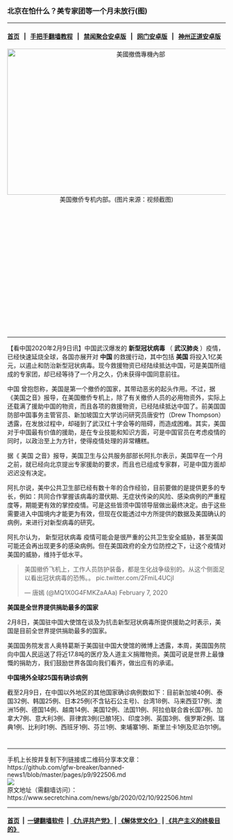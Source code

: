 ### 北京在怕什么？美专家团等一个月未放行(图)
------------------------

#### [首页](https://github.com/gfw-breaker/banned-news1/blob/master/README.md) &nbsp;&nbsp;|&nbsp;&nbsp; [手把手翻墙教程](https://github.com/gfw-breaker/guides/wiki) &nbsp;&nbsp;|&nbsp;&nbsp; [禁闻聚合安卓版](https://github.com/gfw-breaker/bn-android) &nbsp;&nbsp;|&nbsp;&nbsp; [网门安卓版](https://github.com/oGate2/oGate) &nbsp;&nbsp;|&nbsp;&nbsp; [神州正道安卓版](https://github.com/SzzdOgate/update) 



<div class="article_right" style="fone-color:#000">
 <p style="text-align:center">
  <img alt="美國撤僑專機內部" src="https://img3.secretchina.com/pic/2020/2-8/p2623024a104994801-ss.jpg" style="height:337px; width:600px"/>
  <br>
   美国撤侨专机内部。(图片来源：视频截图)
   <span id="hideid" name="hideid" style="color:red;display:none;">
    <span href="https://www.secretchina.com">
    </span>
   </span>
  </br>
 </p>
 <div id="txt-mid1-t21-2017">
  <ins class="adsbygoogle" data-ad-client="ca-pub-1276641434651360" data-ad-slot="2451032099" style="display:inline-block;width:336px;height:280px">
  </ins>
  

---


  </div>
 </div>
 <p>
  【看中国2020年2月9日讯】中国武汉爆发的
  <strong>
   新型冠状病毒
  </strong>
  （
  <strong>
   <span href="https://www.secretchina.com/news/gb/tag/武汉肺炎" target="_blank">
    武汉肺炎
   </span>
  </strong>
  ）疫情，已经快速延烧全球，各国亦展开对
  <strong>
   中国
  </strong>
  的救援行动，其中包括
  <strong>
   美国
  </strong>
  将投入1亿美元，以遏止和防治新型冠状病毒。现今救援物资已经陆续抵达中国，可是美国所组成的专家团，却已经等待了一个月之久，仍未获得中国同意前往。
  <span id="hideid" name="hideid" style="color:red;display:none;">
   <span href="https://www.secretchina.com">
   </span>
  </span>
 </p>
 <p>
  <span href="https://www.secretchina.com/news/gb/tag/中国" target="_blank">
   中国
  </span>
  曾抱怨称，美国是第一个撤侨的国家，其带动恶劣的起头作用。不过，据《美国之音》报导，在美国撤侨专机上，除了有关撤侨人员的必用物资外，实际上还载满了援助中国的物资，而且各项的救援物资，已经陆续抵达中国了。前美国国防部中国事务主管官员、新加坡国立大学访问研究员唐安竹（Drew Thompson）透露，在发放过程中，却碰到了武汉红十字会等的阻碍，而造成困难。其实，美国对于中国最有价值的援助，是在专业技能和知识方面，可是中国官员在考虑疫情的同时，以政治至上为方针，使得疫情处理的非常糟糕。
 </p>
 <p>
  据《
  <span href="https://www.secretchina.com/news/gb/tag/美国" target="_blank">
   美国
  </span>
  之音》报导，美国卫生与公共服务部部长阿扎尔表示，美国早在一个月之前，就已经向北京提出专家援助的要求，而且也已组成专家群，可是中国方面却迟迟没有决定。
 </p>
 <p>
  阿扎尔说，美中公共卫生部已经有数十年的合作经验，目前要做的是提供更多的专长，例如：共同合作掌握该病毒的潜伏期、无症状传染的风险、感染病例的严重程度等，期能更有效的掌控疫情。可是这些皆须中国领导层做出最终决定。由于这些需要进入中国境内才能更为有效，但现在仅能透过中方所提供的数据及美国确认的病例，来进行对新型病毒的研究。
 </p>
 <p>
  阿扎尔认为，
  <span href="https://www.secretchina.com/news/gb/tag/新型冠状病毒" target="_blank">
   新型冠状病毒
  </span>
  疫情可能会是很严重的公共卫生安全威胁，甚至美国可能还会再出现更多的感染病例。但在美国政府的全方位防控之下，让这个疫情对美国的威胁，维持于低水平。
 </p>
 <blockquote class="twitter-tweet">
  <p dir="ltr" lang="zh">
   美国撤侨飞机上，工作人员防护装备，都是生化战争级别的。从这个侧面足以看出冠状病毒的恐怖。。
   <span href="https://t.co/2FmiL4UCjI">
    pic.twitter.com/2FmiL4UCjI
   </span>
  </p>
  — 唐嫣 (@MQ1X0G4FMKZaAAa)
  <span href="https://twitter.com/MQ1X0G4FMKZaAAa/status/1225610379440427008?ref_src=twsrc%5Etfw">
   February 7, 2020
  </span>
 </blockquote>
 <p>
  <strong>
   美国是全世界提供捐助最多的国家
  </strong>
 </p>
 <p>
  2月8日，美国驻中国大使馆在谈及为抗击新型冠状病毒所提供援助之时表示，美国是目前全世界提供捐助最多的国家。
 </p>
 <p>
  美国国务院发言人奥特葛斯于美国驻中国大使馆的微博上透露，本周，美国国务院向中国人民运送了将近17.8吨的医疗及人道主义捐赠物资。美国可说是世界上最慷慨的捐助方，我们鼓励世界各国向我们看齐，做出应有的承诺。
 </p>
 <p>
  <strong>
   中国境外全球25国有确诊病例
  </strong>
 </p>
 <p>
  截至2月9日，在中国以外地区的其他国家确诊病例数如下：目前新加坡40例、泰国32例、韩国25例、日本25例(不含钻石公主号)、台湾18例、马来西亚17例、澳洲15例、德国14例、越南14例、美国12例、法国11例、阿拉伯联合酋长国7例、加拿大7例、意大利3例、菲律宾3例(已酿1死)、印度3例、英国3例、俄罗斯2例、瑞典1例、比利时1例、西班牙1例、芬兰1例、柬埔寨1例、斯里兰卡1例及尼泊尔1例。
  <center>
   <div>
    <div id="txt-mid2-t22-2017" style="display: block;  max-height: 351px;  overflow: hidden;">
     <div id="SC-21xxx">
     </div>
     <ins class="adsbygoogle" data-ad-client="ca-pub-1276641434651360" data-ad-format="auto" data-ad-slot="4301710469" data-full-width-responsive="true" style="display:block">
     </ins>
    </div>
   </div>
  </center>
  <div style="padding-top:12px;">
  </div>
 </p>
</div>

<hr/>
手机上长按并复制下列链接或二维码分享本文章：<br/>
https://github.com/gfw-breaker/banned-news1/blob/master/pages/p9/922506.md <br/>
<a href='https://github.com/gfw-breaker/banned-news1/blob/master/pages/p9/922506.md'><img src='https://github.com/gfw-breaker/banned-news1/blob/master/pages/p9/922506.md.png'/></a> <br/>
原文地址（需翻墙访问）：https://www.secretchina.com/news/gb/2020/02/10/922506.html


------------------------
#### [首页](https://github.com/gfw-breaker/banned-news1/blob/master/README.md) &nbsp;|&nbsp; [一键翻墙软件](https://github.com/gfw-breaker/nogfw/blob/master/README.md) &nbsp;| [《九评共产党》](https://github.com/gfw-breaker/9ping.md/blob/master/README.md#九评之一评共产党是什么) | [《解体党文化》](https://github.com/gfw-breaker/jtdwh.md/blob/master/README.md) | [《共产主义的终极目的》](https://github.com/gfw-breaker/gczydzjmd.md/blob/master/README.md)


<img src='http://gfw-breaker.win/banned-news/pages/p9/922506.md' width='0px' height='0px'/>